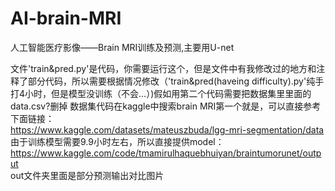 # AI-brain-MRI
人工智能医疗影像——Brain MRI训练及预测,主要用U-net                 

文件'train&pred.py'是代码，你需要运行这个，但是文件中有我修改过的地方和注释了部分代码，所以需要根据情况修改（'train&pred(haveing difficulty).py'纯手打4小时，但是模型没训练（不会...）)假如用第二个代码需要把数据集里里面的data.csv?删掉
数据集代码在kaggle中搜索brain MRI第一个就是，可以直接参考下面链接：             
https://www.kaggle.com/datasets/mateuszbuda/lgg-mri-segmentation/data    
由于训练模型需要9.9小时左右，所以直接提供model：   
https://www.kaggle.com/code/tmamirulhaquebhuiyan/braintumorunet/output      
out文件夹里面是部分预测输出对比图片



